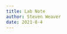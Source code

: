```yaml
---
title: Lab Note
author: Steven Weaver
date: 2021-8-4
---
```


<div id="value"></div>
<script type="module">
import {Runtime, Inspector} from "https://cdn.jsdelivr.net/npm/@observablehq/runtime@4/dist/runtime.js";
import define from "https://api.observablehq.com/@stevenweaver/sars-cov-2-research-contributions.js?v=3";
const inspect = Inspector.into("#value");
(new Runtime).module(define, name => inspect());
</script>
<link rel="stylesheet" href="https://cdn.jsdelivr.net/npm/@observablehq/inspector@3/dist/inspector.css"/>

